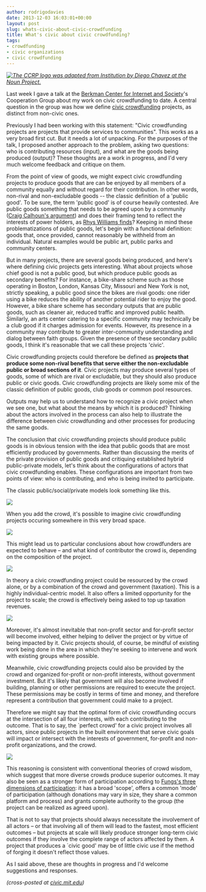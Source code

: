 ```yaml
---
author: rodrigodavies
date: 2013-12-03 16:03:01+00:00
layout: post
slug: whats-civic-about-civic-crowdfunding
title: What's civic about civic crowdfunding?
tags:
- crowdfunding
- civic organizations
- civic crowdfunding
---
```


_[![The CCRP logo was adapted from Institution by Diego Chavez at the Noun Project.](http://rodrigodavies.com/blog/img/ccfrp-logo.png)](http://rodrigodavies.com/blog/img/ccfrp-logo.png)_

Last week I gave a talk at the [Berkman Center for Internet and Society](http://cyber.law.harvard.edu)'s Cooperation Group about my work on civic crowdfunding to date. A central question in the group was how we define [civic crowdfunding](http://www.civiccrowdfunding.com) projects, as distinct from non-civic ones.

Previously I had been working with this statement: "Civic crowdfunding projects are projects that provide services to communities". This works as a very broad first cut. But it needs a lot of unpacking. For the purposes of the talk, I proposed another approach to the problem, asking two questions: who is contributing resources (input), and what are the goods being produced (output)? These thoughts are a work in progress, and I'd very much welcome feedback and critique on them.

From the point of view of goods, we might expect civic crowdfunding projects to produce goods that are can be enjoyed by all members of a community equally and without regard for their contribution. In other words, non-rival and non-excludable goods -- the classic definition of a 'public good'. To be sure, the term 'public good' is of course heavily contested. Are public goods something that needs to be agreed upon by a community ([Craig Calhoun's argument](http://www.scribd.com/doc/47157108/Calhoun-Craig-The-Public-Good-as-a-Social-and-Cultural-Project)) and does their framing tend to reflect the interests of power holders, as [Rhys Williams finds](http://www.jstor.org/stable/3097008)? Keeping in mind these problematizations of public goods, let's begin with a functional definition: goods that, once provided, cannot reasonably be withheld from an individual. Natural examples would be public art, public parks and community centers. 

But in many projects, there are several goods being produced, and here's where defining civic projects gets interesting. What about projects whose chief good is not a public good, but which produce public goods as secondary benefits? For instance, a bike-share scheme such as those operating in Boston, London, Kansas City, Missouri and New York is not, strictly speaking, a public good since the bikes are rival goods: one rider using a bike reduces the ability of another potential rider to enjoy the good. However, a bike share scheme has secondary outputs that are public goods, such as cleaner air, reduced traffic and improved public health. Similarly, an arts center catering to a specific community may technically be a club good if it charges admission for events. However, its presence in a community may contribute to greater inter-community understanding and dialog between faith groups. Given the presence of these secondary public goods, I think it's reasonable that we call these projects 'civic'. 

Civic crowdfunding projects could therefore be defined as **projects that produce some non-rival benefits that serve either the non-excludable public or broad sections of it**. Civic projects may produce several types of goods, some of which are rival or excludable, but they should also produce public or civic goods. Civic crowdfunding projects are likely some mix of the classic definition of public goods, club goods or common pool resources.

Outputs may help us to understand how to recognize a civic project when we see one, but what about the means by which it is produced? Thinking about the actors involved in the process can also help to illustrate the difference between civic crowdfunding and other processes for producing the same goods. 

The conclusion that civic crowdfunding projects should produce public goods is in obvious tension with the idea that public goods that are most efficiently produced by governments. Rather than discussing the merits of the private provision of public goods and critiquing established hybrid public-private models, let's think about the configurations of actors that civic crowdfunding enables. These configurations are important from two points of view: who is contributing, and who is being invited to participate.

The classic public/social/private models look something like this.

<img src="/blog/img/ccf_venn_1.png" class="medimg">

When you add the crowd, it's possible to imagine civic crowdfunding projects occuring somewhere in this very broad space.

<img src="/blog/img/ccf_venn_2.png" class="medimg">

This might lead us to particular conclusions about how crowdfunders are expected to behave – and what kind of contributor the crowd is, depending on the composition of the project.

<img src="/blog/img/ccf_venn_3.png" class="medimg">

In theory a civic crowdfunding project could be resourced by the crowd alone, or by a combination of the crowd and government (taxation). This is a highly individual-centric model. It also offers a limited opportunity for the project to scale; the crowd is effectively being asked to top up taxation revenues.

<img src="/blog/img/ccf_venn_4.png" class="medimg">

Moreover, it's almost inevitable that non-profit sector and for-profit sector will become involved, either helping to deliver the project or by virtue of being impacted by it. Civic projects should, of course, be mindful of existing work being done in the area in which they're seeking to intervene and work with existing groups where possible.

Meanwhile, civic crowdfunding projects could also be provided by the crowd and organized for-profit or non-profit interests, without government investment. But it's likely that government will also become involved if building, planning or other permissions are required to execute the project. These permissions may be costly in terms of time and money, and therefore represent a contribution that government could make to a project.

Therefore we might say that the optimal form of civic crowdfunding occurs at the intersection of all four interests, with each contributing to the outcome. That is to say, the `perfect crowd' for a civic project involves all actors, since public projects in the built environment that serve civic goals will impact or intersect with the interests of government, for-profit and non-profit organizations, and the crowd. 

<img src="/blog/img/ccf_venn_5.png" class="medimg">

This reasoning is consistent with conventional theories of crowd wisdom, which suggest that more diverse crowds produce superior outcomes. It may also be seen as a stronger form of participation according to [Fungs's three dimensions of participation](http://www.archonfung.net/papers/FungVarietiesPAR.pdf): it has a broad 'scope', offers a common 'mode' of participation (although donations may vary in size, they share a common platform and process) and grants complete authority to the group (the project can be realized as agreed upon).

That is not to say that projects should always necessitate the involvement of all actors – or that involving all of them will lead to the fastest, most efficient outcomes – but projects at scale will likely produce stronger long-term civic outcomes if they involve the complete range of actors affected by them. A project that produces a `civic good' may be of little civic use if the method of forging it doesn't reflect those values.

As I said above, these are thoughts in progress and I'd welcome suggestions and responses.

_(cross-posted at [civic.mit.edu](http://civic.mit.edu/blog/rodrigodavies/whats-civic-about-civic-crowdfunding))_